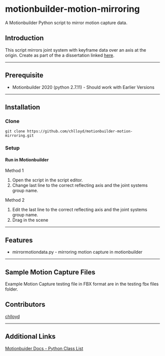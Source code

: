 # motionbuilder-motion-mirroring
A Motionbuilder Python script to mirror motion capture data. 

## Introduction
This script mirrors joint system with keyframe data over an axis at the origin. 
Create as part of the a dissertation linked [here](url). 

---

## Prerequisite
 - Motionbuilder 2020 (python 2.7.11) - Should work with Earlier Versions

---

## Installation
### Clone

`git clone https://github.com/chlloyd/motionbuilder-motion-mirroring.git`

### Setup
#### Run in Motionbuilder

Method 1
1. Open the script in the script editor. 
2. Change last line to the correct reflecting axis and the joint systems group name. 

Method 2
1. Edit the last line to the correct reflecting axis and the joint systems group name.
2. Drag in the scene


---

## Features

 - mirrormotiondata.py - mirroring motion capture in motionbuilder

---

## Sample Motion Capture Files
Example Motion Capture testing file in FBX format are in the testing fbx files folder.


## Contributors

[chlloyd](https://www.github.com/chlloyd)

---

## Additional Links
[Motionbuider Docs - Python Class List](https://help.autodesk.com/view/MOBPRO/2020/ENU/?guid=__py_ref_group__pyfbsdk_html&v=2019)

